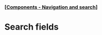 ### [[Components - Navigation and search](./translated-human-interface-guidelines-markdown/components/navigation-and-search.md)]  
  
# **Search fields**  

